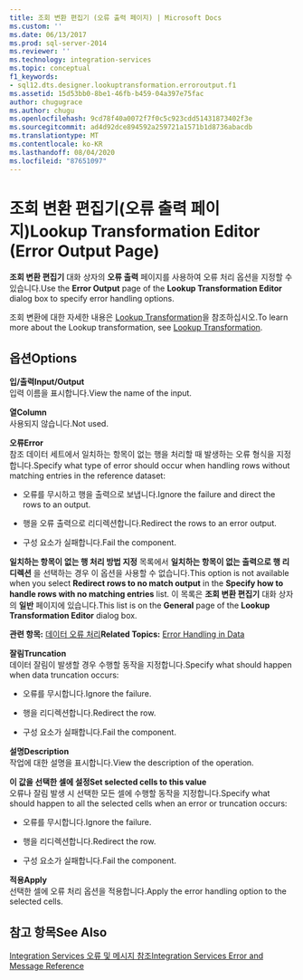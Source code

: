 ```yaml
---
title: 조회 변환 편집기 (오류 출력 페이지) | Microsoft Docs
ms.custom: ''
ms.date: 06/13/2017
ms.prod: sql-server-2014
ms.reviewer: ''
ms.technology: integration-services
ms.topic: conceptual
f1_keywords:
- sql12.dts.designer.lookuptransformation.erroroutput.f1
ms.assetid: 15d53bb0-8be1-46fb-b459-04a397e75fac
author: chugugrace
ms.author: chugu
ms.openlocfilehash: 9cd78f40a0072f7f0c5c923cdd51431873402f3e
ms.sourcegitcommit: ad4d92dce894592a259721a1571b1d8736abacdb
ms.translationtype: MT
ms.contentlocale: ko-KR
ms.lasthandoff: 08/04/2020
ms.locfileid: "87651097"
---
```

# <a name="lookup-transformation-editor-error-output-page"></a><span data-ttu-id="ce648-102">조회 변환 편집기(오류 출력 페이지)</span><span class="sxs-lookup"><span data-stu-id="ce648-102">Lookup Transformation Editor (Error Output Page)</span></span>
  <span data-ttu-id="ce648-103">**조회 변환 편집기** 대화 상자의 **오류 출력** 페이지를 사용하여 오류 처리 옵션을 지정할 수 있습니다.</span><span class="sxs-lookup"><span data-stu-id="ce648-103">Use the **Error Output** page of the **Lookup Transformation Editor** dialog box to specify error handling options.</span></span>  
  
 <span data-ttu-id="ce648-104">조회 변환에 대한 자세한 내용은 [Lookup Transformation](data-flow/transformations/lookup-transformation.md)을 참조하십시오.</span><span class="sxs-lookup"><span data-stu-id="ce648-104">To learn more about the Lookup transformation, see [Lookup Transformation](data-flow/transformations/lookup-transformation.md).</span></span>  
  
## <a name="options"></a><span data-ttu-id="ce648-105">옵션</span><span class="sxs-lookup"><span data-stu-id="ce648-105">Options</span></span>  
 <span data-ttu-id="ce648-106">**입/출력**</span><span class="sxs-lookup"><span data-stu-id="ce648-106">**Input/Output**</span></span>  
 <span data-ttu-id="ce648-107">입력 이름을 표시합니다.</span><span class="sxs-lookup"><span data-stu-id="ce648-107">View the name of the input.</span></span>  
  
 <span data-ttu-id="ce648-108">**열**</span><span class="sxs-lookup"><span data-stu-id="ce648-108">**Column**</span></span>  
 <span data-ttu-id="ce648-109">사용되지 않습니다.</span><span class="sxs-lookup"><span data-stu-id="ce648-109">Not used.</span></span>  
  
 <span data-ttu-id="ce648-110">**오류**</span><span class="sxs-lookup"><span data-stu-id="ce648-110">**Error**</span></span>  
 <span data-ttu-id="ce648-111">참조 데이터 세트에서 일치하는 항목이 없는 행을 처리할 때 발생하는 오류 형식을 지정합니다.</span><span class="sxs-lookup"><span data-stu-id="ce648-111">Specify what type of error should occur when handling rows without matching entries in the reference dataset:</span></span>  
  
-   <span data-ttu-id="ce648-112">오류를 무시하고 행을 출력으로 보냅니다.</span><span class="sxs-lookup"><span data-stu-id="ce648-112">Ignore the failure and direct the rows to an output.</span></span>  
  
-   <span data-ttu-id="ce648-113">행을 오류 출력으로 리디렉션합니다.</span><span class="sxs-lookup"><span data-stu-id="ce648-113">Redirect the rows to an error output.</span></span>  
  
-   <span data-ttu-id="ce648-114">구성 요소가 실패합니다.</span><span class="sxs-lookup"><span data-stu-id="ce648-114">Fail the component.</span></span>  
  
 <span data-ttu-id="ce648-115">**일치하는 항목이 없는 행 처리 방법 지정** 목록에서 **일치하는 항목이 없는 출력으로 행 리디렉션** 을 선택하는 경우 이 옵션을 사용할 수 없습니다.</span><span class="sxs-lookup"><span data-stu-id="ce648-115">This option is not available when you select **Redirect rows to no match output** in the **Specify how to handle rows with no matching entries** list.</span></span> <span data-ttu-id="ce648-116">이 목록은 **조회 변환 편집기** 대화 상자의 **일반** 페이지에 있습니다.</span><span class="sxs-lookup"><span data-stu-id="ce648-116">This list is on the **General** page of the **Lookup Transformation Editor** dialog box.</span></span>  
  
 <span data-ttu-id="ce648-117">**관련 항목:** [데이터 오류 처리](data-flow/error-handling-in-data.md)</span><span class="sxs-lookup"><span data-stu-id="ce648-117">**Related Topics:** [Error Handling in Data](data-flow/error-handling-in-data.md)</span></span>  
  
 <span data-ttu-id="ce648-118">**잘림**</span><span class="sxs-lookup"><span data-stu-id="ce648-118">**Truncation**</span></span>  
 <span data-ttu-id="ce648-119">데이터 잘림이 발생할 경우 수행할 동작을 지정합니다.</span><span class="sxs-lookup"><span data-stu-id="ce648-119">Specify what should happen when data truncation occurs:</span></span>  
  
-   <span data-ttu-id="ce648-120">오류를 무시합니다.</span><span class="sxs-lookup"><span data-stu-id="ce648-120">Ignore the failure.</span></span>  
  
-   <span data-ttu-id="ce648-121">행을 리디렉션합니다.</span><span class="sxs-lookup"><span data-stu-id="ce648-121">Redirect the row.</span></span>  
  
-   <span data-ttu-id="ce648-122">구성 요소가 실패합니다.</span><span class="sxs-lookup"><span data-stu-id="ce648-122">Fail the component.</span></span>  
  
 <span data-ttu-id="ce648-123">**설명**</span><span class="sxs-lookup"><span data-stu-id="ce648-123">**Description**</span></span>  
 <span data-ttu-id="ce648-124">작업에 대한 설명을 표시합니다.</span><span class="sxs-lookup"><span data-stu-id="ce648-124">View the description of the operation.</span></span>  
  
 <span data-ttu-id="ce648-125">**이 값을 선택한 셀에 설정**</span><span class="sxs-lookup"><span data-stu-id="ce648-125">**Set selected cells to this value**</span></span>  
 <span data-ttu-id="ce648-126">오류나 잘림 발생 시 선택한 모든 셀에 수행할 동작을 지정합니다.</span><span class="sxs-lookup"><span data-stu-id="ce648-126">Specify what should happen to all the selected cells when an error or truncation occurs:</span></span>  
  
-   <span data-ttu-id="ce648-127">오류를 무시합니다.</span><span class="sxs-lookup"><span data-stu-id="ce648-127">Ignore the failure.</span></span>  
  
-   <span data-ttu-id="ce648-128">행을 리디렉션합니다.</span><span class="sxs-lookup"><span data-stu-id="ce648-128">Redirect the row.</span></span>  
  
-   <span data-ttu-id="ce648-129">구성 요소가 실패합니다.</span><span class="sxs-lookup"><span data-stu-id="ce648-129">Fail the component.</span></span>  
  
 <span data-ttu-id="ce648-130">**적용**</span><span class="sxs-lookup"><span data-stu-id="ce648-130">**Apply**</span></span>  
 <span data-ttu-id="ce648-131">선택한 셀에 오류 처리 옵션을 적용합니다.</span><span class="sxs-lookup"><span data-stu-id="ce648-131">Apply the error handling option to the selected cells.</span></span>  
  
## <a name="see-also"></a><span data-ttu-id="ce648-132">참고 항목</span><span class="sxs-lookup"><span data-stu-id="ce648-132">See Also</span></span>  
 [<span data-ttu-id="ce648-133">Integration Services 오류 및 메시지 참조</span><span class="sxs-lookup"><span data-stu-id="ce648-133">Integration Services Error and Message Reference</span></span>](../../2014/integration-services/integration-services-error-and-message-reference.md)  
  
  
